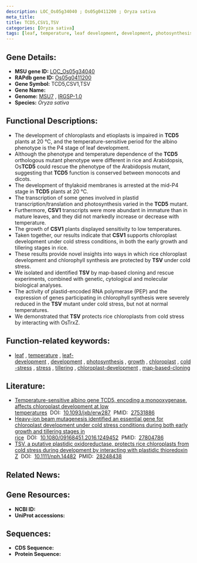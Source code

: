 ```yaml
---
description: LOC_Os05g34040 ; Os05g0411200 ; Oryza sativa
meta_title:
title: TCD5,CSV1,TSV
categories: [Oryza sativa]
tags: [leaf, temperature, leaf development, development, photosynthesis, growth, chloroplast, cold stress, stress, tillering, chloroplast development, map-based cloning]
---
```


## Gene Details:
- **MSU gene ID:** [LOC_Os05g34040](http://rice.uga.edu/cgi-bin/ORF_infopage.cgi?orf=LOC_Os05g34040)  
- **RAPdb gene ID:** [Os05g0411200](https://rapdb.dna.affrc.go.jp/locus/?name=Os05g0411200)  
- **Gene Symbol:** TCD5,CSV1,TSV
- **Gene Name:**
- **Genome:**  [MSU7](http://rice.uga.edu/)&nbsp;,&nbsp;[IRGSP-1.0](https://rapdb.dna.affrc.go.jp/download/irgsp1.html)
- **Species:** *Oryza sativa*

## Functional Descriptions:
   - The development of chloroplasts and etioplasts is impaired in **TCD5** plants at 20 °C, and the temperature-sensitive period for the albino phenotype is the P4 stage of leaf development.
   - Although the phenotype and temperature dependence of the **TCD5** orthologous mutant phenotype were different in rice and Arabidopsis, Os**TCD5** could rescue the phenotype of the Arabidopsis mutant, suggesting that **TCD5** function is conserved between monocots and dicots.
   - The development of thylakoid membranes is arrested at the mid-P4 stage in **TCD5** plants at 20 °C.
   - The transcription of some genes involved in plastid transcription/translation and photosynthesis varied in the **TCD5** mutant.
   - Furthermore, **CSV1** transcripts were more abundant in immature than in mature leaves, and they did not markedly increase or decrease with temperature.
   - The growth of **CSV1** plants displayed sensitivity to low temperatures.
   - Taken together, our results indicate that **CSV1** supports chloroplast development under cold stress conditions, in both the early growth and tillering stages in rice.
   - These results provide novel insights into ways in which rice chloroplast development and chlorophyll synthesis are protected by **TSV** under cold stress.
   - We isolated and identified **TSV** by map-based cloning and rescue experiments, combined with genetic, cytological and molecular biological analyses.
   - The activity of plastid-encoded RNA polymerase (PEP) and the expression of genes participating in chlorophyll synthesis were severely reduced in the **TSV** mutant under cold stress, but not at normal temperatures.
   - We demonstrated that **TSV** protects rice chloroplasts from cold stress by interacting with OsTrxZ.

## Function-related keywords:
   - [leaf](/tags/leaf/)&nbsp;,&nbsp;[temperature](/tags/temperature/)&nbsp;,&nbsp;[leaf-development](/tags/leaf-development/)&nbsp;,&nbsp;[development](/tags/development/)&nbsp;,&nbsp;[photosynthesis](/tags/photosynthesis/)&nbsp;,&nbsp;[growth](/tags/growth/)&nbsp;,&nbsp;[chloroplast](/tags/chloroplast/)&nbsp;,&nbsp;[cold-stress](/tags/cold-stress/)&nbsp;,&nbsp;[stress](/tags/stress/)&nbsp;,&nbsp;[tillering](/tags/tillering/)&nbsp;,&nbsp;[chloroplast-development](/tags/chloroplast-development/)&nbsp;,&nbsp;[map-based-cloning](/tags/map-based-cloning/)

## Literature:
   - [Temperature-sensitive albino gene TCD5, encoding a monooxygenase, affects chloroplast development at low temperatures](https://www.doi.org/10.1093/jxb/erw287)&nbsp;&nbsp;DOI:&nbsp;&nbsp;[10.1093/jxb/erw287](https://www.doi.org/10.1093/jxb/erw287)&nbsp;&nbsp;PMID:&nbsp;&nbsp;[27531886](https://pubmed.ncbi.nlm.nih.gov/27531886/)
   - [Heavy-ion beam mutagenesis identified an essential gene for chloroplast development under cold stress conditions during both early growth and tillering stages in rice](https://www.doi.org/10.1080/09168451.2016.1249452)&nbsp;&nbsp;DOI:&nbsp;&nbsp;[10.1080/09168451.2016.1249452](https://www.doi.org/10.1080/09168451.2016.1249452)&nbsp;&nbsp;PMID:&nbsp;&nbsp;[27804786](https://pubmed.ncbi.nlm.nih.gov/27804786/)
   - [TSV, a putative plastidic oxidoreductase, protects rice chloroplasts from cold stress during development by interacting with plastidic thioredoxin Z](https://www.doi.org/10.1111/nph.14482)&nbsp;&nbsp;DOI:&nbsp;&nbsp;[10.1111/nph.14482](https://www.doi.org/10.1111/nph.14482)&nbsp;&nbsp;PMID:&nbsp;&nbsp;[28248438](https://pubmed.ncbi.nlm.nih.gov/28248438/)

## Related News:

## Gene Resources:
- **NCBI ID:**  []()
- **UniProt accessions:** [](https://www.uniprot.org/uniprotkb//entry)

## Sequences:
- **CDS Sequence:**
- **Protein Sequence:**
